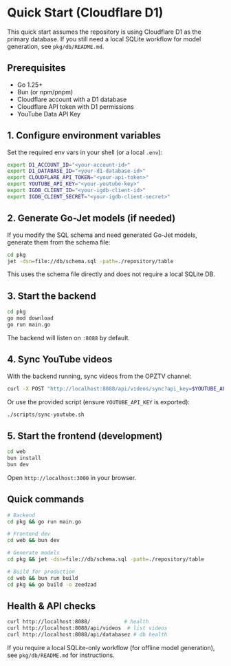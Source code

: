 # Quick Start (Cloudflare D1)

This quick start assumes the repository is using Cloudflare D1 as the primary database. If you still need a local SQLite workflow for model generation, see `pkg/db/README.md`.

## Prerequisites

- Go 1.25+
- Bun (or npm/pnpm)
- Cloudflare account with a D1 database
- Cloudflare API token with D1 permissions
- YouTube Data API Key

## 1. Configure environment variables

Set the required env vars in your shell (or a local `.env`):

```bash
export D1_ACCOUNT_ID="<your-account-id>"
export D1_DATABASE_ID="<your-d1-database-id>"
export CLOUDFLARE_API_TOKEN="<your-api-token>"
export YOUTUBE_API_KEY="<your-youtube-key>"
export IGDB_CLIENT_ID="<your-igdb-client-id>"
export IGDB_CLIENT_SECRET="<your-igdb-client-secret>"
```

## 2. Generate Go-Jet models (if needed)

If you modify the SQL schema and need generated Go-Jet models, generate them from the schema file:

```bash
cd pkg
jet -dsn=file://db/schema.sql -path=./repository/table
```

This uses the schema file directly and does not require a local SQLite DB.

## 3. Start the backend

```bash
cd pkg
go mod download
go run main.go
```

The backend will listen on `:8088` by default.

## 4. Sync YouTube videos

With the backend running, sync videos from the OPZTV channel:

```bash
curl -X POST "http://localhost:8088/api/videos/sync?api_key=$YOUTUBE_API_KEY&max_results=50"
```

Or use the provided script (ensure `YOUTUBE_API_KEY` is exported):

```bash
./scripts/sync-youtube.sh
```

## 5. Start the frontend (development)

```bash
cd web
bun install
bun dev
```

Open `http://localhost:3000` in your browser.

## Quick commands

```bash
# Backend
cd pkg && go run main.go

# Frontend dev
cd web && bun dev

# Generate models
cd pkg && jet -dsn=file://db/schema.sql -path=./repository/table

# Build for production
cd web && bun run build
cd pkg && go build -o zeedzad
```

## Health & API checks

```bash
curl http://localhost:8088/           # health
curl http://localhost:8088/api/videos  # list videos
curl http://localhost:8088/api/databasez # db health
```

If you require a local SQLite-only workflow (for offline model generation), see `pkg/db/README.md` for instructions.
